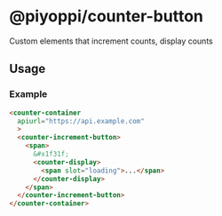 # @piyoppi/counter-button

Custom elements that increment counts, display counts

## Usage

### Example

```html
<counter-container
  apiurl="https://api.example.com"
  >
  <counter-increment-button>
    <span>
      &#x1f31f;
      <counter-display>
        <span slot="loading">...</span>
      </counter-display>
    </span>
  </counter-increment-button>
</counter-container>
```
